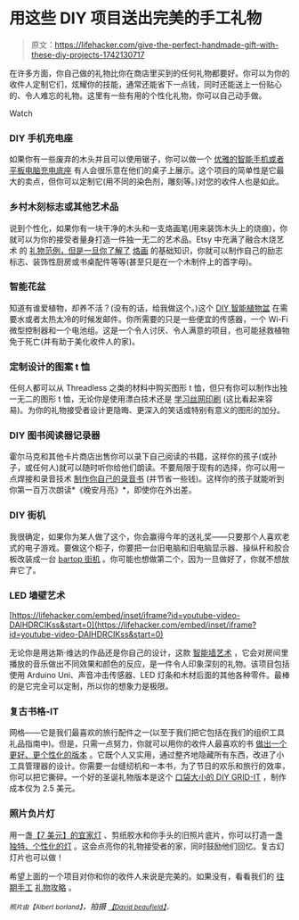 # 用这些 DIY 项目送出完美的手工礼物

> 原文：<https://lifehacker.com/give-the-perfect-handmade-gift-with-these-diy-projects-1742130717>

在许多方面，你自己做的礼物比你在商店里买到的任何礼物都要好。你可以为你的收件人定制它们，炫耀你的技能，通常还能省下一点钱，同时还能送上一份贴心的、令人难忘的礼物。这里有一些有用的个性化礼物，你可以自己动手做。

Watch

### DIY 手机充电座

如果你有一些废弃的木头并且可以使用锯子，你可以做一个 [优雅的智能手机或者平板电脑充电底座](http://lifehacker.com/this-diy-wooden-phone-charging-dock-looks-great-on-your-1735693178#_ga=1.65327725.215283347.1446666951) 有人会很乐意在他们的桌子上展示。这个项目的简单性是它最大的卖点，但你可以定制它(用不同的染色剂，雕刻等。)对您的收件人也是如此。

### 乡村木刻标志或其他艺术品

说到个性化，如果你有一块干净的木头和一支烙画笔(用来装饰木头上的烧痕)，你就可以为你的接受者量身打造一件独一无二的艺术品。Etsy 中充满了融合木烧艺术 的 [礼物范例，但是一旦你了解了](https://www.etsy.com/search?ref=tab_search&q=wood+burned) [烙画](http://workshop.lifehacker.com/how-to-get-started-with-the-art-of-pyrography-aka-woo-1711882248#_ga=1.94237406.215283347.1446666951) 的基础知识，你就可以制作自己的励志标志、装饰性厨房或书桌配件等等(甚至只是在一个木制件上的首字母)。

### 智能花盆

知道有谁爱植物，却养不活？(没有的话，给我做这个。)这个 [DIY 智能植物盆](http://lifehacker.com/build-a-smart-plant-pot-that-alerts-you-when-it-needs-h-1727975834#_ga=1.85824090.215283347.1446666951) 在需要水或者太热太冷的时候发邮件。你所需要的只是一些便宜的传感器，一个 Wi-Fi 微型控制器和一个电池组。这是一个令人讨厌、令人满意的项目，也可能拯救植物免于死亡(并有助于美化收件人的家)。

### 定制设计的图案 t 恤

任何人都可以从 Threadless 之类的材料中购买图形 t 恤，但只有你可以制作出独一无二的图形 t 恤，无论你是使用漂白技术还是 [学习丝网印刷](http://lifehacker.com/a-simple-guide-to-screen-printing-your-own-shirts-5886483) (这比看起来容易)。为你的礼物接受者设计更隐晦、更深入的笑话或特别有意义的图形的加分。

### DIY 图书阅读器记录器

霍尔马克和其他卡片商店出售你可以录下自己阅读的书籍，这样你的孩子(或孙子，或任何人)就可以随时听你给他们朗读。不要局限于现有的选择，你可以用一点焊接和录音技术 [制作你自己的录音书](http://lifehacker.com/always-be-able-to-read-your-kid-bedtime-stories-with-th-1715244536#_ga=1.34470626.215283347.1446666951) (并节省一些钱)。这样你的孩子就能听到你第一百万次朗读*《晚安月亮》*，即使你在外出差。

### DIY 街机

我很确定，如果你为某人做了这个，你会赢得今年的送礼奖——只要那个人喜欢老式的电子游戏。要做这个柜子，你要把一台旧电脑和旧电脑显示器、操纵杆和胶合板改装成一台 [bartop 街机](http://lifehacker.com/convert-an-old-pc-into-a-bartop-arcade-machine-1701529697#_ga=1.34470626.215283347.1446666951) 。你可能也想做第二个，因为一旦做好了，你就不想放弃它了。

### LED 墙壁艺术

 [https://lifehacker.com/embed/inset/iframe?id=youtube-video-DAIHDRCIKss&start=0](https://lifehacker.com/embed/inset/iframe?id=youtube-video-DAIHDRCIKss&start=0) 

无论你是用达斯·维达的作品还是你自己的设计，这款 [智能墙艺术](http://lifehacker.com/build-your-own-arduino-powered-sound-sensing-led-wall-a-1690333696) ，它会对房间里播放的音乐做出不同效果和颜色的反应，是一件令人印象深刻的礼物。该项目包括使用 Arduino Uni、声音冲击传感器、LED 灯条和木材后面的其他各种零件。最棒的是它完全可以定制，所以你的想象力是极限。

### 复古书格-IT

网格——它是我们最喜欢的旅行配件之一(以至于我们把它包括在我们的组织工具礼品指南中)。但是，只需一点努力，你就可以用你的收件人最喜欢的书 [做出一个更好、更个性化的版本](http://lifehacker.com/build-your-own-grid-it-tech-organizer-in-a-vintage-book-5834041#_ga=1.135044722.215283347.1446666951) 。它既个人又实用，通过整齐地隐藏所有东西，改进了小工具管理器的设计。你需要一台缝纫机和一本书，为了节日的欢乐和旅行的效率，你可以把它撕碎。一个好的圣诞礼物版本是这个 [口袋大小的 DIY GRID-IT](http://lifehacker.com/make-your-own-pocket-sized-grid-it-style-organizer-for-5984104) ，制作成本仅为 2.5 美元。

### 照片负片灯

用一盏[【7 美元】的宜家灯](http://www.ikea.com/us/en/catalog/products/00029225/) 、剪纸胶水和你手头的旧照片底片，你可以打造一盏 [独特、个性化的灯](http://lifehacker.com/turn-photo-negatives-into-artsy-personalized-lamps-5790240) 。这会点亮你的礼物接受者的家，同时鼓励他们回忆。复古幻灯片也可以做！

希望上面的一个项目对你和你的收件人来说是完美的。如果没有，看看我们的 [往期手工](http://lifehacker.com/give-the-perfect-handmade-gift-with-these-projects-1671285224) [礼物攻略](http://lifehacker.com/give-the-perfect-handmade-gift-with-these-diy-projects-5961980) 。

<small>*照片由*</small><small>*【Albert borland】*</small>*，*拍摄 [<small>*【David beaufield】*</small>](http://makezine.com/projects/bartop-arcade/)<small>*，*</small>